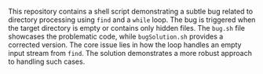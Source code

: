 This repository contains a shell script demonstrating a subtle bug related to directory processing using `find` and a `while` loop. The bug is triggered when the target directory is empty or contains only hidden files. The `bug.sh` file showcases the problematic code, while `bugSolution.sh` provides a corrected version.  The core issue lies in how the loop handles an empty input stream from `find`.  The solution demonstrates a more robust approach to handling such cases.